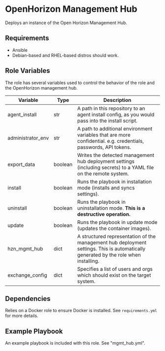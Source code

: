 OpenHorizon Management Hub
==========================

Deploys an instance of the Open Horizon Management Hub.

Requirements
------------

- Ansible
- Debian-based and RHEL-based distros should work.

Role Variables
--------------

The role has several variables used to control the behavior of the role and the OpenHorizon management hub.

|Variable|Type|Description|
|-|-|-|
|agent_install|str|A path in this repository to an agent install config, as you would pass into the install script.|
|administrator_env|str|A path to additional environment variables that are more confidential. e.g. credentials, passwords, API tokens.|
|export_data|boolean|Writes the detected management hub deployment settings (including secrets) to a YAML file on the remote system.|
|install|boolean|Runs the playbook in installation mode (installs and syncs settings).|
|uninstall|boolean|Runs the playbook in uninstallation mode. **This is a destructive operation.**|
|update|boolean|Runs the playbook in update mode (updates the container images).|
|hzn_mgmt_hub|dict|A structured representation of the management hub deployment settings. This is automatically generated by the role when installing.|
|exchange_config|dict|Specifies a list of users and orgs which should exist on the target system.|

Dependencies
------------

Relies on a Docker role to ensure Docker is installed.
See `requirements.yml` for more details.

Example Playbook
----------------

An example playbook is included with this role. See "mgmt_hub.yml".
